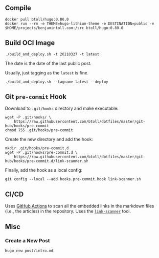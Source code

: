 ## Compile

```
docker pull btoll/hugo:0.80.0
docker run --rm -e THEME=hugo-lithium-theme -e DESTINATION=public -v $HOME/projects/benjamintoll.com:/src btoll/hugo:0.80.0
```

## Build OCI Image

```
./build_and_deploy.sh -t 20210327 -t latest
```
The date is the date of the last public post.

Usually, just tagging as the `latest` is fine.

```
./build_and_deploy.sh --tagname latest --deploy
```

## Git `pre-commit` Hook

Download to `.git/hooks` directory and make executable:

```
wget -P .git/hooks/ \
    https://raw.githubusercontent.com/btoll/dotfiles/master/git-hub/hooks/pre-commit
chmod 755 .git/hooks/pre-commit
```

Create the new directory and add the hook:

```
mkdir .git/hooks/pre-commit.d
wget -P .git/hooks/pre-commit.d \
    https://raw.githubusercontent.com/btoll/dotfiles/master/git-hub/hooks/pre-commit.d/link-scanner.sh
```

Finally, add the hook as a local config:

```
git config --local --add hooks.pre-commit.hook link-scanner.sh
```

## CI/CD

Uses [GitHub Actions] to scan all the embedded links in the markdown files (i.e., the articles) in the repository.  Uses the [`link-scanner`] tool.

## Misc

### Create a New Post

```
hugo new post/intro.md
```

[GitHub Actions]: https://docs.github.com/en/actions
[`link-scanner`]: https://github.com/btoll/link-scanner

